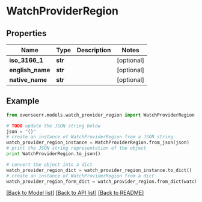 # WatchProviderRegion


## Properties
Name | Type | Description | Notes
------------ | ------------- | ------------- | -------------
**iso_3166_1** | **str** |  | [optional] 
**english_name** | **str** |  | [optional] 
**native_name** | **str** |  | [optional] 

## Example

```python
from overseerr.models.watch_provider_region import WatchProviderRegion

# TODO update the JSON string below
json = "{}"
# create an instance of WatchProviderRegion from a JSON string
watch_provider_region_instance = WatchProviderRegion.from_json(json)
# print the JSON string representation of the object
print WatchProviderRegion.to_json()

# convert the object into a dict
watch_provider_region_dict = watch_provider_region_instance.to_dict()
# create an instance of WatchProviderRegion from a dict
watch_provider_region_form_dict = watch_provider_region.from_dict(watch_provider_region_dict)
```
[[Back to Model list]](../README.md#documentation-for-models) [[Back to API list]](../README.md#documentation-for-api-endpoints) [[Back to README]](../README.md)



